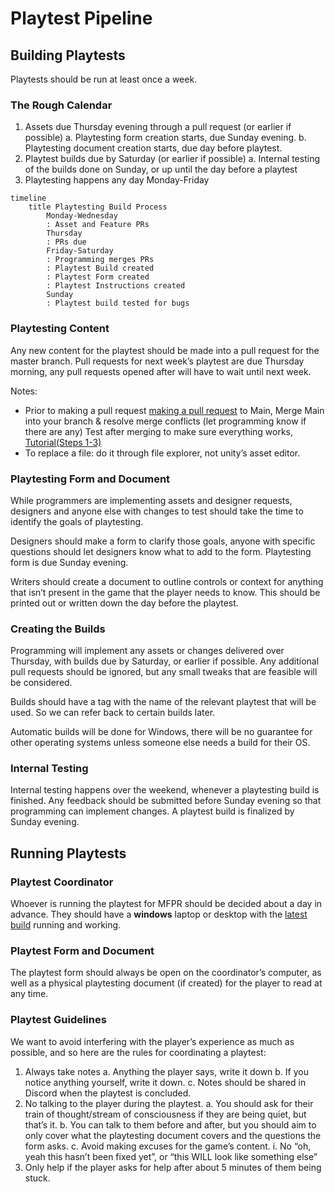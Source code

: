 # Playtest Pipeline

## Building Playtests

Playtests should be run at least once a week.

### The Rough Calendar

1. Assets due Thursday evening through a pull request (or earlier if possible) 
	a. Playtesting form creation starts, due Sunday evening.
	b. Playtesting document creation starts, due day before playtest.
2. Playtest builds due by Saturday (or earlier if possible)
	a. Internal testing of the builds done on Sunday, or up until the day before a playtest
3. Playtesting happens any day Monday-Friday

```mermaid
timeline
    title Playtesting Build Process
        Monday-Wednesday
        : Asset and Feature PRs
        Thursday
        : PRs due
        Friday-Saturday
        : Programming merges PRs
        : Playtest Build created
        : Playtest Form created
        : Playtest Instructions created
        Sunday
        : Playtest build tested for bugs
```

### Playtesting Content
Any new content for the playtest should be made into a pull request for the master branch. Pull requests for next week’s playtest are due Thursday morning, any pull requests opened after will have to wait until next week.

Notes:
- Prior to making a pull request [making a pull request](https://docs.github.com/en/pull-requests/collaborating-with-pull-requests/proposing-changes-to-your-work-with-pull-requests/creating-a-pull-request#creating-the-pull-request) to Main, Merge Main into your branch & resolve merge conflicts (let programming know if there are any) Test after merging to make sure everything works, [Tutorial(Steps 1-3)](https://docs.github.com/en/desktop/working-with-your-remote-repository-on-github-or-github-enterprise/syncing-your-branch-in-github-desktop#merging-another-branch-into-your-project-branch)
- To replace a file: do it through file explorer, not unity’s asset editor.


### Playtesting Form and Document
While programmers are implementing assets and designer requests, designers and anyone else with changes to test should take the time to identify the goals of playtesting.

Designers should make a form to clarify those goals, anyone with specific questions should let designers know what to add to the form. Playtesting form is due Sunday evening.

Writers should create a document to outline controls or context for anything that isn’t present in the game that the player needs to know. This should be printed out or written down the day before the playtest.

### Creating the Builds
Programming will implement any assets or changes delivered over Thursday, with builds due by Saturday, or earlier if possible. Any additional pull requests should be ignored, but any small tweaks that are feasible will be considered.

Builds should have a tag with the name of the relevant playtest that will be used. So we can refer back to certain builds later.

Automatic builds will be done for Windows, there will be no guarantee for other operating systems unless someone else needs a build for their OS.

### Internal Testing
Internal testing happens over the weekend, whenever a playtesting build is finished. Any feedback should be submitted before Sunday evening so that programming can implement changes. A playtest build is finalized by Sunday evening.

## Running Playtests
### Playtest Coordinator
Whoever is running the playtest for MFPR should be decided about a day in advance. They should have a **windows** laptop or desktop with the [latest build](https://puddleduckproductions.github.io/MysticForestParkRanger/docs/github-actions.html) running and working.

### Playtest Form and Document
The playtest form should always be open on the coordinator’s computer, as well as a physical playtesting document (if created) for the player to read at any time.

### Playtest Guidelines
We want to avoid interfering with the player’s experience as much as possible, and so here are the rules for coordinating a playtest:

1. Always take notes
	a. Anything the player says, write it down
	b. If you notice anything yourself, write it down.
	c. Notes should be shared in Discord when the playtest is concluded.
2. No talking to the player during the playtest.
	a. You should ask for their train of thought/stream of consciousness if they are being quiet, but that’s it.
	b. You can talk to them before and after, but you should aim to only cover what the playtesting document covers and the questions the form asks.
	c. Avoid making excuses for the game’s content.
		i. No “oh, yeah this hasn’t been fixed yet”, or “this WILL look like something else”
3. Only help if the player asks for help after about 5 minutes of them being stuck.